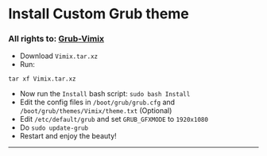 # Install Custom Grub theme
### All rights to: [Grub-Vimix](https://github.com/vinceliuice/grub2-themes)

- Download `Vimix.tar.xz`
- Run:
```
tar xf Vimix.tar.xz
```
- Now run the `Install` bash script: `sudo bash Install`
- Edit the config files in `/boot/grub/grub.cfg` and `/boot/grub/themes/Vimix/theme.txt` (Optional)
- Edit `/etc/default/grub` and set `GRUB_GFXMODE` to `1920x1080`
- Do `sudo update-grub`
- Restart and enjoy the beauty!


***
